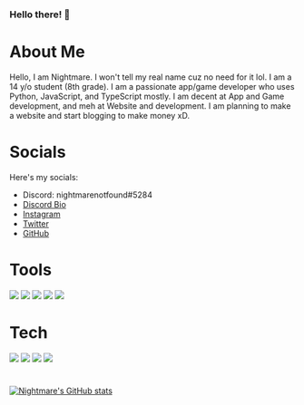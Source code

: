 ### Hello there! 👋

# About Me

Hello, I am Nightmare. I won't tell my real name cuz no need for it lol. I am a 14 y/o student (8th grade). I am a passionate app/game developer who uses Python, JavaScript, and TypeScript mostly. I am decent at App and Game development, and meh at Website and development. I am planning to make a website and start blogging to make money xD. 

# Socials
Here's my socials:

- Discord: nightmarenotfound#5284
- [Discord Bio](https://discord.bio/Nightmare69)
- [Instagram](https://instagram.com/meiznightmare)
- [Twitter](https://twitter.com/dafakeNightmare)
- [GitHub](https://github.com/FaKeNiGhTmArE69)

# Tools

![](https://img.shields.io/badge/OS:-Windows10-informational?style=flat&logo=<LOGO_NAME>&logoColor=white&color=2bbc8a) ![](https://img.shields.io/badge/Editor:-VSCode-informational?style=flat&logo=<LOGO_NAME>&logoColor=white&color=2bbc8a)  ![](https://img.shields.io/badge/Code:-Python-informational?style=flat&logo=<LOGO_NAME>&logoColor=white&color=2bbc8a) ![](https://img.shields.io/badge/Code:-JavaScript-informational?style=flat&logo=<LOGO_NAME>&logoColor=white&color=2bbc8a) ![](https://img.shields.io/badge/Code:-TypeScript-informational?style=flat&logo=<LOGO_NAME>&logoColor=white&color=2bbc8a) 

# Tech

![](https://img.shields.io/badge/Laptop:-HP-NoteBook-2122TU-informational?style=flat&logo=<LOGO_NAME>&logoColor=white&color=2bbc8a) ![](https://img.shields.io/badge/CPU:-Intel-Core-i3-2350m-informational?style=flat&logo=<LOGO_NAME>&logoColor=white&color=2bbc8a)  ![](https://img.shields.io/badge/GPU:-Intel-HD-3000-informational?style=flat&logo=<LOGO_NAME>&logoColor=white&color=2bbc8a) ![](https://img.shields.io/badge/RAM:-4GB-DDR3-2133MHz-informational?style=flat&logo=<LOGO_NAME>&logoColor=white&color=2bbc8a) 

# 


[![Nightmare's GitHub stats](https://github-readme-stats.vercel.app/api?username=FaKeNiGhTmArE69)](https://github.com/anuraghazra/github-readme-stats)
